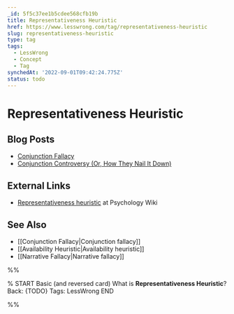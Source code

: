 ```yaml
---
_id: 5f5c37ee1b5cdee568cfb19b
title: Representativeness Heuristic
href: https://www.lesswrong.com/tag/representativeness-heuristic
slug: representativeness-heuristic
type: tag
tags:
  - LessWrong
  - Concept
  - Tag
synchedAt: '2022-09-01T09:42:24.775Z'
status: todo
---
```


# Representativeness Heuristic

## Blog Posts

- [Conjunction Fallacy](http://lesswrong.com/lw/ji/conjunction_fallacy/)
- [Conjunction Controversy (Or, How They Nail It Down)](http://lesswrong.com/lw/jj/conjunction_controversy_or_how_they_nail_it_down/)

## External Links

- [Representativeness heuristic](http://psychology.wikia.com/wiki/Representativeness_heuristic) at Psychology Wiki

## See Also

- [[Conjunction Fallacy|Conjunction fallacy]]
- [[Availability Heuristic|Availability heuristic]]
- [[Narrative Fallacy|Narrative fallacy]]


%%

% START
Basic (and reversed card)
What is **Representativeness Heuristic**?
Back: {TODO}
Tags: LessWrong
END

%%
	
